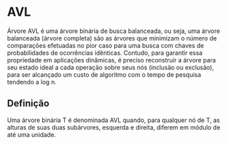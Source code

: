 # AVL 
Árvore AVL é uma árvore binária de busca balanceada, ou seja, uma árvore balanceada (árvore completa) são as árvores que minimizam o número
de comparações efetuadas no pior caso para uma busca com chaves de probabilidades de ocorrências idênticas. Contudo, para garantir essa propriedade 
em aplicações dinâmicas, é preciso reconstruir a árvore para seu estado ideal a cada operação sobre seus nós (inclusão ou exclusão), para ser 
alcançado um custo de algoritmo com o tempo de pesquisa tendendo a log n.

## Definição 
Uma árvore binária T é denominada AVL quando, para qualquer nó de T, as alturas de suas duas subárvores, esquerda e direita, diferem em módulo de 
até uma unidade.
